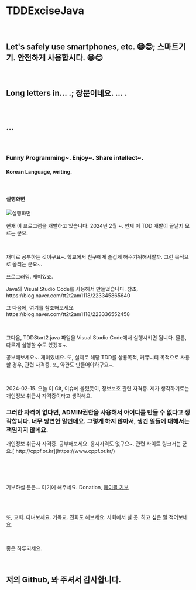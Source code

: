 # TDDExciseJava
<br/>
<h2><p>Let's safely use smartphones, etc. 😁😊; 스마트기기. 안전하게 사용합시다. 😁😊</p><br/><p>Long letters in... .;  장문이네요. ... .</p><br/><p>... </p></h2>
 
 
<br/>
<h3>Funny Programming~. Enjoy~. Share intellect~.</h3>

<h4>Korean Language, writing.</h4>
<br/>
<h4>실행화면</h4>
 

<img src="https://github.com/infott2t/TDDExciseJava/assets/25080178/361a008b-2eb8-4b33-9008-c401dd55e069" alt="실행화면"></img>
<br/>
<p>현재 이 프로그램을 개발하고 있습니다. 2024년 2월 ~. 언제 이 TDD 개발이 끝날지 모르는 군요.</p>
<br/>
<p>
재미로 공부하는 것이구요~. 학교에서 친구에게 즐겁게 해주기위해서랄까. 그런 목적으로 올리는 군요~.</p>

<p>프로그래밍. 재미있죠.</p>

<p>Java와 Visual Studio Code를 사용해서 만들었습니다. 참조, https://blog.naver.com/tt2t2am1118/223345865640</p>

<p>그 다음에, 여기를 참조해보세요. https://blog.naver.com/tt2t2am1118/223336552458</p>

<br/>
<p>그다음, TDDStart2.java 파일을 Visual Studio Code에서 실행시키면 됨니다. 물론, 다르게 실행할 수도 있겠죠~.</p>

<p>공부해보세요~. 재미있네요. 또, 실제로 해당 TDD를 상용목적, 커뮤니티 목적으로 사용할 경우, 관련 자격증. 또, 약관도 만들어야하구요~. </p>
<br/>
<p>2024-02-15. 오늘 이 Git, 이슈에 올렸듯이, 정보보호 관련 자격증. 제가 생각하기로는 개인정보 취급사 자격증이라고 생각해요. <h3>그러한 자격이 없다면, ADMIN권한을 사용해서 아이디를 만들 수 없다고 생각합니다.
 너무 당연한 말인데요. 그렇게 하지 않아서, 생긴 일들에 대해서는 책임지지 않네요.</h3></p>
<p>개인정보 취급사 자격증. 공부해보세요. 응시자격도 없구요~. 관련 사이트 링크거는 군요.[ http://cppf.or.kr](https://www.cppf.or.kr/) </p>
<br/>
<br/><br/>
<p>기부하실 분은... 여기에 해주세요. Donation, <a href="https://www.paypal.com/paypalme/jcoop45">페이팔 기부</a></p>
<br/><br/>
<p>또, 교회. 다녀보세요. 기독교. 전화도 해보세요. 사회에서 쉴 곳. 하고 싶은 말 적어보네요.</p>
</br>
<p>좋은 하루되세요.</p>

<br/>
<h2>저의 Github, 봐 주셔서 감사합니다.</h2>

